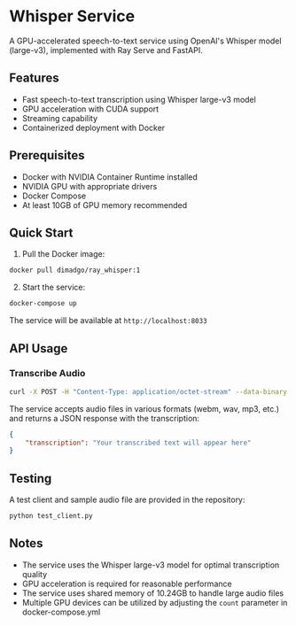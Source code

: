 # Whisper Service

A GPU-accelerated speech-to-text service using OpenAI's Whisper model (large-v3), implemented with Ray Serve and FastAPI.

## Features

- Fast speech-to-text transcription using Whisper large-v3 model
- GPU acceleration with CUDA support
- Streaming capability
- Containerized deployment with Docker

## Prerequisites

- Docker with NVIDIA Container Runtime installed
- NVIDIA GPU with appropriate drivers
- Docker Compose
- At least 10GB of GPU memory recommended

## Quick Start

1. Pull the Docker image:
```bash
docker pull dimadgo/ray_whisper:1
```

2. Start the service:
```bash
docker-compose up
```

The service will be available at `http://localhost:8033`

## API Usage

### Transcribe Audio

```bash
curl -X POST -H "Content-Type: application/octet-stream" --data-binary @your_audio_file.webm http://localhost:8033/
```

The service accepts audio files in various formats (webm, wav, mp3, etc.) and returns a JSON response with the transcription:

```json
{
    "transcription": "Your transcribed text will appear here"
}
```

## Testing

A test client and sample audio file are provided in the repository:

```bash
python test_client.py
```

## Notes

- The service uses the Whisper large-v3 model for optimal transcription quality
- GPU acceleration is required for reasonable performance
- The service uses shared memory of 10.24GB to handle large audio files
- Multiple GPU devices can be utilized by adjusting the `count` parameter in docker-compose.yml 